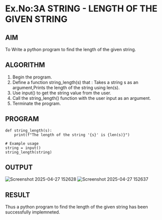 # Ex.No:3A STRING - LENGTH OF THE GIVEN STRING
## AIM  
To Write a python program to find the length of the given string.

## ALGORITHM

1. Begin the program.
2. Define a function string_length(s) that : Takes a string s as an argument,Prints the length of the string using len(s).
3. Use input() to get the string value from the user.
4. Call the string_length() function with the user input as an argument.
5. Terminate the program.

## PROGRAM
```
def string_length(s):
    print(f"The length of the string '{s}' is {len(s)}")

# Example usage
string = input()
string_length(string)
```
## OUTPUT
![Screenshot 2025-04-27 152628](https://github.com/user-attachments/assets/fec7786b-7c95-452c-94b1-d254833c3614)
![Screenshot 2025-04-27 152637](https://github.com/user-attachments/assets/ae07a4a9-3944-466a-9ca2-54257d4d05e2)

## RESULT
Thus a python program to find the length of the given string has been successfully implemneted.
